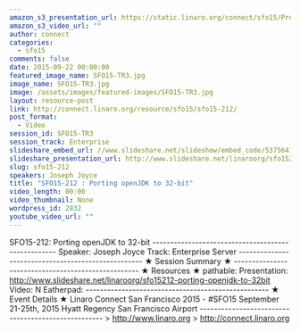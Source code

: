 ```yaml
---
amazon_s3_presentation_url: https://static.linaro.org/connect/sfo15/Presentations/09-22-Tuesday/SFO15-212-%20OpenJDK%20on%20ARM%2032bit.pdf
amazon_s3_video_url: ""
author: connect
categories:
  - sfo15
comments: false
date: 2015-09-22 00:00:00
featured_image_name: SFO15-TR3.jpg
image_name: SFO15-TR3.jpg
image: /assets/images/featured-images/SFO15-TR3.jpg
layout: resource-post
link: http://connect.linaro.org/resource/sfo15/sfo15-212/
post_format:
  - Video
session_id: SFO15-TR3
session_track: Enterprise
slideshare_embed_url: //www.slideshare.net/slideshow/embed_code/53756415
slideshare_presentation_url: http://www.slideshare.net/linaroorg/sfo15212-porting-openjdk-to-32bit
slug: sfo15-212
speakers: Joseph Joyce
title: "SFO15-212 : Porting openJDK to 32-bit"
video_length: 00:00
video_thumbnail: None
wordpress_id: 2832
youtube_video_url: ""
---
```


SFO15-212: Porting openJDK to 32-bit --------------------------------------------------- Speaker: Joseph Joyce Track: Enterprise Server --------------------------------------------------- ★ Session Summary ★ --------------------------------------------------- ★ Resources ★ pathable: Presentation: http://www.slideshare.net/linaroorg/sfo15212-porting-openjdk-to-32bit Video: N Eatherpad: --------------------------------------------------- ★ Event Details ★ Linaro Connect San Francisco 2015 - #SFO15 September 21-25th, 2015 Hyatt Regency San Francisco Airport --------------------------------------------------- > http://www.linaro.org > http://connect.linaro.org
